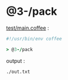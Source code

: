 [‼️]: ✏️README.mdt

# @3-/pack

[test/main.coffee](./test/main.coffee) :

```coffee
#!/usr/bin/env coffee

> @3-/pack
```

output :

```
./out.txt
```
